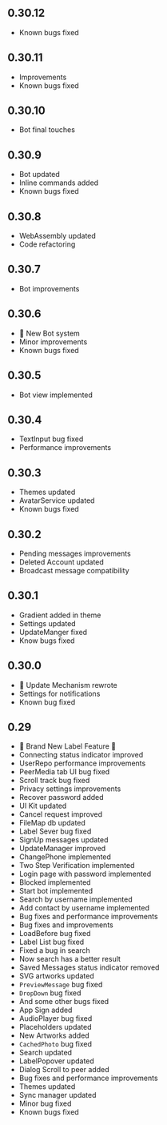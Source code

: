 ## 0.30.12
* Known bugs fixed

## 0.30.11
* Improvements
* Known bugs fixed

## 0.30.10
* Bot final touches

## 0.30.9
* Bot updated
* Inline commands added
* Known bugs fixed

## 0.30.8
* WebAssembly updated
* Code refactoring

## 0.30.7
* Bot improvements

## 0.30.6
* 🎉 New Bot system
* Minor improvements
* Known bugs fixed

## 0.30.5
* Bot view implemented

## 0.30.4
* TextInput bug fixed
* Performance improvements

## 0.30.3
* Themes updated
* AvatarService updated
* Known bugs fixed

## 0.30.2
* Pending messages improvements
* Deleted Account updated
* Broadcast message compatibility

## 0.30.1
* Gradient added in theme
* Settings updated
* UpdateManger fixed
* Know bugs fixed

## 0.30.0
* 🎉 Update Mechanism rewrote
* Settings for notifications
* Known bug fixed

## 0.29
* 🎉 Brand New Label Feature 🎉
* Connecting status indicator improved
* UserRepo performance improvements
* PeerMedia tab UI bug fixed
* Scroll track bug fixed
* Privacy settings improvements
* Recover password added
* UI Kit updated
* Cancel request improved
* FileMap db updated
* Label Sever bug fixed
* SignUp messages updated
* UpdateManager improved
* ChangePhone implemented
* Two Step Verification implemented
* Login page with password implemented
* Blocked implemented
* Start bot implemented
* Search by username implemented
* Add contact by username implemented
* Bug fixes and performance improvements
* Bug fixes and improvements
* LoadBefore bug fixed
* Label List bug fixed
* Fixed a bug in search
* Now search has a better result
* Saved Messages status indicator removed
* SVG artworks updated
* `PreviewMessage` bug fixed
* `DropDown` bug fixed
* And some other bugs fixed
* App Sign added
* AudioPlayer bug fixed
* Placeholders updated
* New Artworks added
* `CachedPhoto` bug fixed
* Search updated
* LabelPopover updated
* Dialog Scroll to peer added
* Bug fixes and performance improvements
* Themes updated
* Sync manager updated
* Minor bug fixed
* Known bugs fixed